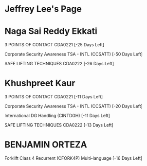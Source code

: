# Jeffrey Lee's Page




# Naga Sai Reddy Ekkati


3 POINTS OF CONTACT CDA0221 [-25 Days Left]

Corporate Security Awareness TSA - INTL (CCSATT) [-50 Days Left]

SAFE LIFTING TECHNIQUES CDA0222 [-26 Days Left]



# Khushpreet Kaur


3 POINTS OF CONTACT CDA0221 [-11 Days Left]

Corporate Security Awareness TSA - INTL (CCSATT) [-20 Days Left]

International DG Handling (CINTDGH) [-11 Days Left]

SAFE LIFTING TECHNIQUES CDA0222 [-13 Days Left]



# BENJAMIN ORTEZA


Forklift Class 4 Recurrent (CFORK4P) Multi-language [-16 Days Left]




